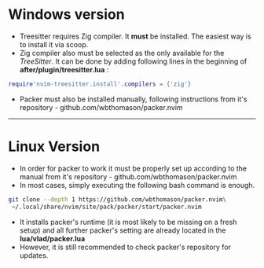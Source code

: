 Windows version
===

- Treesitter requires Zig compiler. It **must** be installed. The easiest way 
is to install it via scoop.
- Zig compiler also must be selected as the only available for the 
*TreeSitter*. It can be done by adding following lines in the beginning 
of **after/plugin/treesitter.lua** :

``` lua
require'nvim-treesitter.install'.compilers = {'zig'}
```
- Packer must also be installed manually, following instructions 
from it's repository - github.com/wbthomason/packer.nvim


---
Linux Version
===

- In order for packer to work it must be properly set up according to the manual 
from it's repository - github.com/wbthomason/packer.nvim
- In most cases, simply executing the following bash command is enough.
``` bash
git clone --depth 1 https://github.com/wbthomason/packer.nvim\
 ~/.local/share/nvim/site/pack/packer/start/packer.nvim
```
- It installs packer's runtime (it is most likely to be missing on a fresh setup) 
and all further packer's setting are already located in the **lua/vlad/packer.lua**
- However, it is still recommended to check packer's repository for updates.
